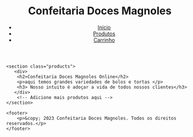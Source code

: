 <!DOCTYPE html>
<html lang="pt-br">
<head>
    <meta charset="UTF-8">
    <meta name="viewport" content="width=device-width, initial-scale=1.0">
    <link rel="stylesheet" href="estilo/index.css">
    <title>Minha Loja</title>
</head>
<body>
    <header>
        <h1> Confeitaria Doces Magnoles </h1>
        <nav>
            <ul>
                <li><a href="index.html">Início</a></li>
                <li><a href="produto.html">Produtos</a></li>
                <li><a href="#">Carrinho</a></li>
            </ul>
        </nav>
    </header>

    <section class="products">
       <div> 
        <h2>Confeitaria Doces Magnoles Online</h2> 
        <p>aqui temos grandes variedades de bolos e tortas </p>
        <h3> Nosso intuito é adoçar a vida de todos nossos clientes</h3> 
       </div>
        <!-- Adicione mais produtos aqui -->
    </section>

    <footer>
        <p>&copy; 2023 Confeitaria Doces Magnoles. Todos os direitos reservados.</p>
    </footer>
</body>
</html>
